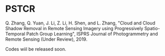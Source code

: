 # PSTCR
Q. Zhang, Q. Yuan, J. Li, Z. Li, H. Shen, and L. Zhang, "Cloud and Cloud Shadow Removal in Remote Sensing Imagery using Progressively Spatio-Temporal Patch Group Learning", ISPRS Journal of Photogrammetry and Remote Sensing (Under Review), 2019.

Codes wiil be released soon.
